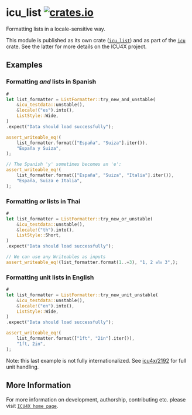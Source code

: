 # icu_list [![crates.io](https://img.shields.io/crates/v/icu_list)](https://crates.io/crates/icu_list)

Formatting lists in a locale-sensitive way.

This module is published as its own crate ([`icu_list`](https://docs.rs/icu_list/latest/icu_list/))
and as part of the [`icu`](https://docs.rs/icu/latest/icu/) crate. See the latter for more details on the ICU4X project.

## Examples

### Formatting *and* lists in Spanish

```rust
#
let list_formatter = ListFormatter::try_new_and_unstable(
    &icu_testdata::unstable(),
    &locale!("es").into(),
    ListStyle::Wide,
)
.expect("Data should load successfully");

assert_writeable_eq!(
    list_formatter.format(["España", "Suiza"].iter()),
    "España y Suiza",
);

// The Spanish 'y' sometimes becomes an 'e':
assert_writeable_eq!(
    list_formatter.format(["España", "Suiza", "Italia"].iter()),
    "España, Suiza e Italia",
);
```

### Formatting *or* lists in Thai

```rust
#
let list_formatter = ListFormatter::try_new_or_unstable(
    &icu_testdata::unstable(),
    &locale!("th").into(),
    ListStyle::Short,
)
.expect("Data should load successfully");

// We can use any Writeables as inputs
assert_writeable_eq!(list_formatter.format(1..=3), "1, 2 หรือ 3",);
```

### Formatting unit lists in English

```rust
#
let list_formatter = ListFormatter::try_new_unit_unstable(
    &icu_testdata::unstable(),
    &locale!("en").into(),
    ListStyle::Wide,
)
.expect("Data should load successfully");

assert_writeable_eq!(
    list_formatter.format(["1ft", "2in"].iter()),
    "1ft, 2in",
);
```
Note: this last example is not fully internationalized. See [icu4x/2192](https://github.com/unicode-org/icu4x/issues/2192)
for full unit handling.

## More Information

For more information on development, authorship, contributing etc. please visit [`ICU4X home page`](https://github.com/unicode-org/icu4x).
